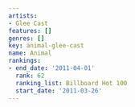 ```yaml
---
artists:
- Glee Cast
features: []
genres: []
key: animal-glee-cast
name: Animal
rankings:
- end_date: '2011-04-01'
  rank: 62
  ranking_list: Billboard Hot 100
  start_date: '2011-03-26'
---
```


